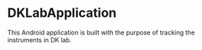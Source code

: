 # DKLabApplication
This Android application is built with the purpose of tracking the instruments in DK lab. 
